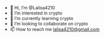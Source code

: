 - 👋 Hi, I’m @Lalisa4210
- 👀 I’m interested in crypto
- 🌱 I’m currently learning crypto
- 💞️ I’m looking to collaborate on crypto
- 📫 How to reach me lalisa4210@gmail.com

<!---
Lalisa4210/Lalisa4210 is a ✨ special ✨ repository because its `README.md` (this file) appears on your GitHub profile.
You can click the Preview link to take a look at your changes.
--->

